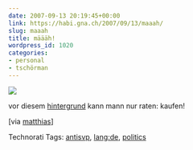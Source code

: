 ```yaml
---
date: 2007-09-13 20:19:45+00:00
link: https://habi.gna.ch/2007/09/13/maaah/
slug: maaah
title: määäh!
wordpress_id: 1020
categories:
- personal
- tschörman
---
```


[![](http://www.schaf.whoever.ch/img/schaf_banner.gif)](http://www.schaf.whoever.ch)

vor diesem [hintergrund](http://www.schaf.whoever.ch/initiative.html) kann mann nur raten: kaufen!

[via [matthias](http://gutfeldt.ch/matthias/blog/singleblog.php?entry=1189561271)]



Technorati Tags: [antisvp](http://www.technorati.com/tag/antisvp), [lang:de](http://www.technorati.com/tag/lang:de), [politics](http://www.technorati.com/tag/politics)
